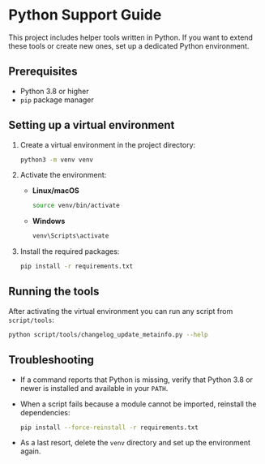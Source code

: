 # Python Support Guide

This project includes helper tools written in Python. If you want to extend these tools or create new ones, set up a dedicated Python environment.

## Prerequisites

* Python 3.8 or higher
* `pip` package manager

## Setting up a virtual environment

1. Create a virtual environment in the project directory:

   ```bash
   python3 -m venv venv
   ```

2. Activate the environment:

   * **Linux/macOS**
     ```bash
     source venv/bin/activate
     ```
   * **Windows**
     ```cmd
     venv\Scripts\activate
     ```

3. Install the required packages:

   ```bash
   pip install -r requirements.txt
   ```

## Running the tools

After activating the virtual environment you can run any script from `script/tools`:

```bash
python script/tools/changelog_update_metainfo.py --help
```

## Troubleshooting

* If a command reports that Python is missing, verify that Python 3.8 or newer is installed and available in your `PATH`.
* When a script fails because a module cannot be imported, reinstall the dependencies:

  ```bash
  pip install --force-reinstall -r requirements.txt
  ```
* As a last resort, delete the `venv` directory and set up the environment again.

